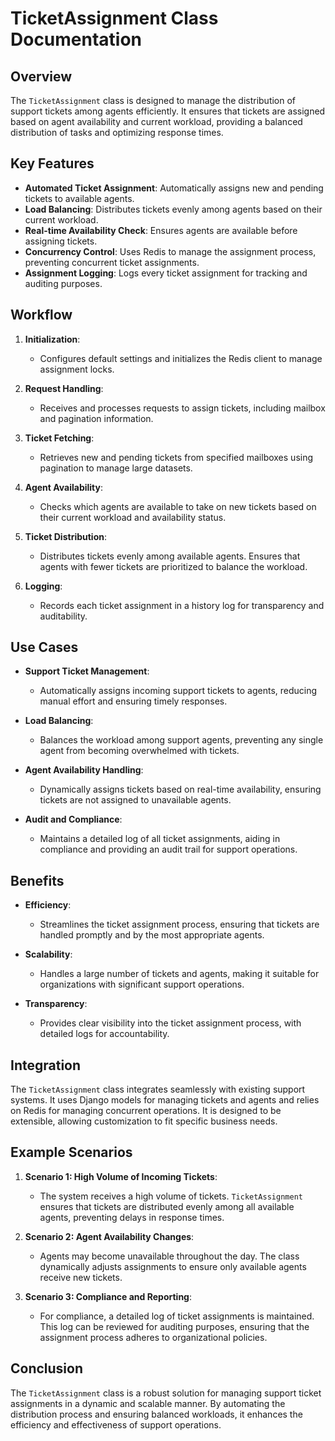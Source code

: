 # TicketAssignment Class Documentation

## Overview

The `TicketAssignment` class is designed to manage the distribution of support tickets among agents efficiently. It ensures that tickets are assigned based on agent availability and current workload, providing a balanced distribution of tasks and optimizing response times.

## Key Features

- **Automated Ticket Assignment**: Automatically assigns new and pending tickets to available agents.
- **Load Balancing**: Distributes tickets evenly among agents based on their current workload.
- **Real-time Availability Check**: Ensures agents are available before assigning tickets.
- **Concurrency Control**: Uses Redis to manage the assignment process, preventing concurrent ticket assignments.
- **Assignment Logging**: Logs every ticket assignment for tracking and auditing purposes.

## Workflow

1. **Initialization**:
    - Configures default settings and initializes the Redis client to manage assignment locks.
  
2. **Request Handling**:
    - Receives and processes requests to assign tickets, including mailbox and pagination information.
  
3. **Ticket Fetching**:
    - Retrieves new and pending tickets from specified mailboxes using pagination to manage large datasets.

4. **Agent Availability**:
    - Checks which agents are available to take on new tickets based on their current workload and availability status.
  
5. **Ticket Distribution**:
    - Distributes tickets evenly among available agents. Ensures that agents with fewer tickets are prioritized to balance the workload.

6. **Logging**:
    - Records each ticket assignment in a history log for transparency and auditability.

## Use Cases

- **Support Ticket Management**:
    - Automatically assigns incoming support tickets to agents, reducing manual effort and ensuring timely responses.
  
- **Load Balancing**:
    - Balances the workload among support agents, preventing any single agent from becoming overwhelmed with tickets.
  
- **Agent Availability Handling**:
    - Dynamically assigns tickets based on real-time availability, ensuring tickets are not assigned to unavailable agents.
  
- **Audit and Compliance**:
    - Maintains a detailed log of all ticket assignments, aiding in compliance and providing an audit trail for support operations.

## Benefits

- **Efficiency**:
    - Streamlines the ticket assignment process, ensuring that tickets are handled promptly and by the most appropriate agents.
  
- **Scalability**:
    - Handles a large number of tickets and agents, making it suitable for organizations with significant support operations.
  
- **Transparency**:
    - Provides clear visibility into the ticket assignment process, with detailed logs for accountability.

## Integration

The `TicketAssignment` class integrates seamlessly with existing support systems. It uses Django models for managing tickets and agents and relies on Redis for managing concurrent operations. It is designed to be extensible, allowing customization to fit specific business needs.

## Example Scenarios

1. **Scenario 1: High Volume of Incoming Tickets**:
    - The system receives a high volume of tickets. `TicketAssignment` ensures that tickets are distributed evenly among all available agents, preventing delays in response times.

2. **Scenario 2: Agent Availability Changes**:
    - Agents may become unavailable throughout the day. The class dynamically adjusts assignments to ensure only available agents receive new tickets.

3. **Scenario 3: Compliance and Reporting**:
    - For compliance, a detailed log of ticket assignments is maintained. This log can be reviewed for auditing purposes, ensuring that the assignment process adheres to organizational policies.

## Conclusion

The `TicketAssignment` class is a robust solution for managing support ticket assignments in a dynamic and scalable manner. By automating the distribution process and ensuring balanced workloads, it enhances the efficiency and effectiveness of support operations.

